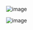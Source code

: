 ![image](https://user-images.githubusercontent.com/92290312/230264885-54fca8b3-6846-478d-8d6d-db48eeeb6207.png)  

![image](https://user-images.githubusercontent.com/67637716/230623931-31e4f5a3-f263-47f9-bbb4-e16cb539435c.png)  

